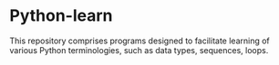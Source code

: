 # Python-learn

This repository comprises programs designed to facilitate learning of various Python terminologies, such as data types, sequences, loops.

